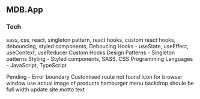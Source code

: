 ## MDB.App

### Tech

sass, css, react, singleton pattern, react hooks, custom react hooks, debouncing, styled components,
Deboucing
Hooks - useState, useEffect, useContext, useReducer
Custom Hooks
Design Patterns - Singleton patterns
Styling - Styled components, SASS, CSS
Programming Languages - JavaScript, TypeScript

Pending -
Error boundary
Customised route not found
Icon for browser window
use actual image of products
hamburger menu backdrop shoule be full width
update site motto text
